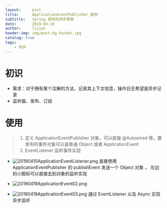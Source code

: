 ```yaml
---
layout:     post
title:      ApplicationEventPublisher 使用
subtitle:   spring 提供的异步框架
date:       2019-04-10
author:     lijian
header-img: img/post-bg-hacker.jpg
catalog: true
tags:
    - 异步
---
```


# 初识
* 需求：对于拥有某个注解的方法，记录其上下文信息，操作日志希望是异步记录
* 监听器、发布、订阅

# 使用

> 1. 定义 ApplicationEventPublisher 对象，可以直接 @Autowired 等。要发布的事件对象可以是普通 Object 或者 ApplicationEvent
> 2. EventListener 监听事件实现

* ![20190410ApplicationEventListener.png](https://i.loli.net/2019/04/10/5cad9d54ac419.png)
直接使用 ApplicationEventPublisher 的 publishEvent 发送一个 Object 对象 ， 左边的小图标可以直接去到对象的监听实现
* ![20190419ApplicationEvent02.png](https://i.loli.net/2019/04/10/5cad9d9c1fbec.png)

* ![20190419ApplicationEvent03.png](https://i.loli.net/2019/04/10/5cad9e2689d00.png)
通过 EventListener 以及 Async 实现异步监听